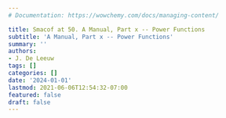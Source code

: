 ```yaml
---
# Documentation: https://wowchemy.com/docs/managing-content/

title: Smacof at 50. A Manual, Part x -- Power Functions
subtitle: 'A Manual, Part x -- Power Functions'
summary: ''
authors:
- J. De Leeuw
tags: []
categories: []
date: '2024-01-01'
lastmod: 2021-06-06T12:54:32-07:00
featured: false
draft: false
---
```

